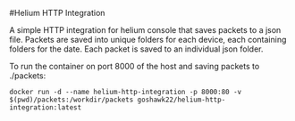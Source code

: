 #Helium HTTP Integration

A simple HTTP integration for helium console that saves packets to a json file.
Packets are saved into unique folders for each device, each containing folders for the date.
Each packet is saved to an individual json folder.

To run the container on port 8000 of the host and saving packets to ./packets:

`docker run -d --name helium-http-integration -p 8000:80 -v $(pwd)/packets:/workdir/packets goshawk22/helium-http-integration:latest`
